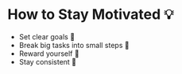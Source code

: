 # How to Stay Motivated 💡  
- Set clear goals 🎯  
- Break big tasks into small steps 📝  
- Reward yourself 🎁  
- Stay consistent 🔄  

